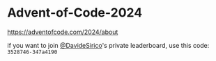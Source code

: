 # Advent-of-Code-2024


https://adventofcode.com/2024/about

if you want to join [@DavideSirico](https://github.com/DavideSirico)'s private leaderboard, use this code: ```3528746-347a4190```
